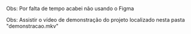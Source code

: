 Obs: Por falta de tempo acabei não usando o Figma

Obs: Assistir o vídeo de demonstração do projeto localizado nesta pasta "demonstracao.mkv"

